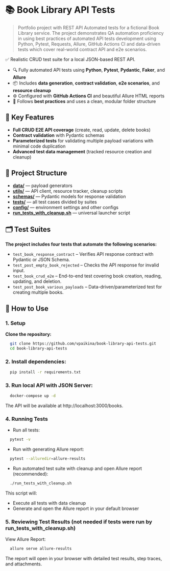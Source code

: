 # 📚 Book Library API Tests
> Portfolio project with REST API Automated tests for a fictional Book Library service.
The project demonstrates QA automation proficiency in using best practices of automated API tests development using Python, Pytest, Requests, Allure, GitHub Actions CI and data-driven tests which cover real-world contract API and e2e scenarios.

✅ Realistic CRUD test suite for a local JSON-based REST API.

- 🔍 Fully automated API tests using **Python**, **Pytest**, **Pydantic**, **Faker**, and **Allure**
- 📦 Includes **data generation**, **contract validation**, **e2e scenarios**, and **resource cleanup**
- ⚙️ Configured with **GitHub Actions CI** and beautiful Allure HTML reports
- 📘 Follows **best practices** and uses a clean, modular folder structure


## 🚀 Key Features

- **Full CRUD E2E API coverage** (create, read, update, delete books)
- **Contract validation** with Pydantic schemas
- **Parameterized tests** for validating multiple payload variations with minimal code duplication 
- **Advanced test data management** (tracked resource creation and cleanup)


## 📁 Project Structure

- [**data/**](./data) — payload generators  
- [**utils/**](./utils) — API client, resource tracker, cleanup scripts  
- [**schemas/**](./schemas) — Pydantic models for response validation  
- [**tests/**](./tests) — all test cases divided by suites  
- [**config/**](./config) — environment settings and other configs 
- [**run_tests_with_cleanup.sh**](./run_tests_with_cleanup.sh) — universal launcher script

## 🗂️ Test Suites
**The project includes four tests that automate the following scenarios:**
  - `test_book_response_contract` – Verifies API response contract with Pydantic or JSON Schema.
  - `test_post_empty_book_rejected` – Checks the API response for invalid input.
  - `test_book_crud_e2e` – End-to-end test covering book creation, reading, updating, and deletion.
  - `test_post_book_various_payloads` – Data-driven/parameterized test for creating multiple books.

## 📘 How to Use 

### 1. **Setup**
**Clone the repository:**
```bash
  git clone https://github.com/vpaikina/book-library-api-tests.git
  cd book-library-api-tests
```

### 2. **Install dependencies:**
```bash
  pip install -r requirements.txt
```

### 3. **Run local API with JSON Server:**
```bash
  docker-compose up -d
```
The API will be available at http://localhost:3000/books.

### 4. Running Tests
- Run all tests:
```bash
  pytest -v
```
- Run with generating Allure report:
```bash
  pytest --alluredir=allure-results
```
- Run automated test suite with cleanup and open Allure report (recommended):

```bash
  ./run_tests_with_cleanup.sh
```
This script will:
- Execute all tests with data cleanup
- Generate and open the Allure report in your default browser 

### 5. Reviewing Test Results (not needed if tests were run by run_tests_with_cleanup.sh)
View Allure Report:
```bash
  allure serve allure-results
```
The report will open in your browser with detailed test results, step traces, and attachments.

